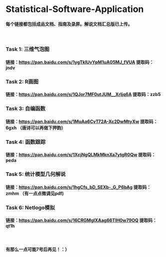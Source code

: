 # Statistical-Software-Application

#### 每个链接都包括成品文档、指南及录屏。解说文档汇总版已上传。
<br>

### Task 1: 三维气泡图
#### 链接：https://pan.baidu.com/s/1ygTkIUvYpM1uA05MJ_fVUA  提取码：jndv

### Task 2: R画图
#### 链接：https://pan.baidu.com/s/1QJor7MF0utJUM__Xrljq6A  提取码：zzb5

### Task 3: 自编函数
#### 链接：https://pan.baidu.com/s/1MuAa6CvT72A-Xc2DwMtyXw  提取码：6gxh （唐诗可以再做下押韵）

### Task 4: 函数跟踪
#### 链接：https://pan.baidu.com/s/1XcjNgQLMkMknXa7ytgR0Qw  提取码：peda 

### Task 5: 统计模型几何解说
#### 链接：https://pan.baidu.com/s/1hgCfs_bD_SEXb-_G_P6bAg  提取码：zmhm （有一点点微调见pdf)

### Task 6: Netlogo模拟
#### 链接：https://pan.baidu.com/s/16CRGMgIXAag66TIH0w79OQ  提取码：qt1h
<br>

#### 有那么一点可能7号后再见！：）
